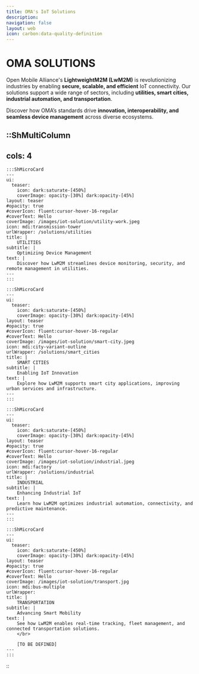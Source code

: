 ```yaml
---
title: OMA's IoT Solutions
description:
navigation: false
layout: web
icon: carbon:data-quality-definition
---
```

# OMA SOLUTIONS

Open Mobile Alliance's **LightweightM2M (LwM2M)** is revolutionizing industries by enabling **secure, scalable, and efficient** IoT connectivity. Our solutions support a wide range of sectors, including **utilities, smart cities, industrial automation, and transportation**.  

Discover how OMA’s standards drive **innovation, interoperability, and seamless device management** across diverse ecosystems.  


::ShMultiColumn
---
cols: 4
---

    :::ShMicroCard
    ---
    ui:
      teaser:
        icon: dark:saturate-[450%]
        coverImage: opacity-[30%] dark:opacity-[45%]
    layout: teaser    
    #opacity: true
    #coverIcon: fluent:cursor-hover-16-regular
    #coverText: Hello
    coverImage: /images/iot-solution/utility-work.jpeg
    icon: mdi:transmission-tower
    urlWrapper: /solutions/utilities
    title: |
        UTILITIES 
    subtitle: |
        Optimizing Device Management
    text: |
        Discover how LwM2M streamlines device monitoring, security, and remote management in utilities.
    ---
    :::

    :::ShMicroCard
    ---
    ui:
      teaser:
        icon: dark:saturate-[450%]
        coverImage: opacity-[30%] dark:opacity-[45%]
    layout: teaser
    #opacity: true
    #coverIcon: fluent:cursor-hover-16-regular
    #coverText: Hello
    coverImage: /images/iot-solution/smart-city.jpeg
    icon: mdi:city-variant-outline
    urlWrapper: /solutions/smart_cities
    title: |
        SMART CITIES 
    subtitle: |
        Enabling IoT Innovation
    text: |
        Explore how LwM2M supports smart city applications, improving urban services and infrastructure.
    ---
    :::

    :::ShMicroCard
    ---
    ui:
      teaser:
        icon: dark:saturate-[450%]
        coverImage: opacity-[30%] dark:opacity-[45%]
    layout: teaser    
    #opacity: true
    #coverIcon: fluent:cursor-hover-16-regular
    #coverText: Hello
    coverImage: /images/iot-solution/industrial.jpeg
    icon: mdi:factory
    urlWrapper: /solutions/industrial
    title: |
        INDUSTRIAL 
    subtitle: |
        Enhancing Industrial IoT
    text: |
        Learn how LwM2M optimizes industrial automation, connectivity, and predictive maintenance.
    ---
    :::

    :::ShMicroCard
    ---
    ui:
      teaser:
        icon: dark:saturate-[450%]
        coverImage: opacity-[30%] dark:opacity-[45%]
    layout: teaser   
    #opacity: true
    #coverIcon: fluent:cursor-hover-16-regular
    #coverText: Hello
    coverImage: /images/iot-solution/transport.jpg
    icon: mdi:bus-multiple
    urlWrapper:
    title: |
        TRANSPORTATION 
    subtitle: |
        Advancing Smart Mobility
    text: |
        See how LwM2M enables real-time tracking, fleet management, and connected transportation solutions. 
        </br>
        
        [TO BE DEFINED]
    ---
    :::

::